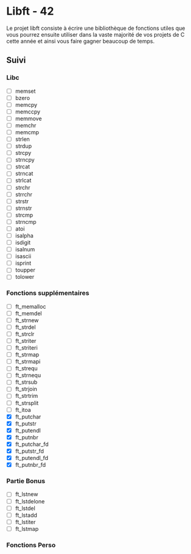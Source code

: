 # Libft - 42

Le projet libft consiste à écrire une bibliothèque de fonctions utiles que vous 
pourrez ensuite utiliser dans la vaste majorité de vos projets de C cette année
et ainsi vous faire gagner beaucoup de temps.

## Suivi

### Libc

* [ ] memset
* [ ] bzero
* [ ] memcpy
* [ ] memccpy
* [ ] memmove
* [ ] memchr
* [ ] memcmp
* [ ] strlen
* [ ] strdup
* [ ] strcpy
* [ ] strncpy
* [ ] strcat
* [ ] strncat
* [ ] strlcat
* [ ] strchr
* [ ] strrchr
* [ ] strstr
* [ ] strnstr
* [ ] strcmp
* [ ] strncmp
* [ ] atoi
* [ ] isalpha
* [ ] isdigit
* [ ] isalnum
* [ ] isascii
* [ ] isprint
* [ ] toupper
* [ ] tolower

### Fonctions supplémentaires

* [ ] ft_memalloc
* [ ] ft_memdel
* [ ] ft_strnew
* [ ] ft_strdel
* [ ] ft_strclr
* [ ] ft_striter
* [ ] ft_striteri
* [ ] ft_strmap
* [ ] ft_strmapi
* [ ] ft_strequ
* [ ] ft_strnequ
* [ ] ft_strsub
* [ ] ft_strjoin
* [ ] ft_strtrim
* [ ] ft_strsplit
* [ ] ft_itoa
* [x] ft_putchar
* [x] ft_putstr
* [x] ft_putendl
* [x] ft_putnbr
* [x] ft_putchar_fd
* [x] ft_putstr_fd
* [x] ft_putendl_fd
* [x] ft_putnbr_fd

### Partie Bonus

* [ ] ft_lstnew
* [ ] ft_lstdelone
* [ ] ft_lstdel
* [ ] ft_lstadd
* [ ] ft_lstiter
* [ ] ft_lstmap

### Fonctions Perso
